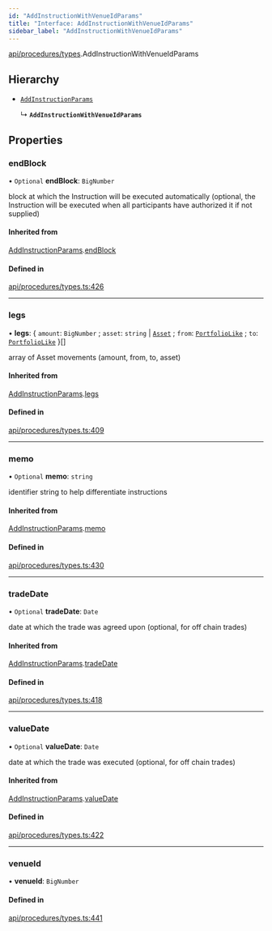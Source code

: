 ```yaml
---
id: "AddInstructionWithVenueIdParams"
title: "Interface: AddInstructionWithVenueIdParams"
sidebar_label: "AddInstructionWithVenueIdParams"
---
```


[api/procedures/types](../../../../../modules/API/Procedures/Types/Types.md).AddInstructionWithVenueIdParams

## Hierarchy

- [`AddInstructionParams`](../AddInstructionParams/AddInstructionParams.md)

  ↳ **`AddInstructionWithVenueIdParams`**

## Properties

### endBlock

• `Optional` **endBlock**: `BigNumber`

block at which the Instruction will be executed automatically (optional, the Instruction will be executed when all participants have authorized it if not supplied)

#### Inherited from

[AddInstructionParams](../AddInstructionParams/AddInstructionParams.md).[endBlock](../AddInstructionParams/AddInstructionParams.md#endblock)

#### Defined in

[api/procedures/types.ts:426](https://github.com/PolymeshAssociation/polymesh-sdk/blob/15be87e8/src/api/procedures/types.ts#L426)

___

### legs

• **legs**: { `amount`: `BigNumber` ; `asset`: `string` \| [`Asset`](../../../../../classes/API/Entities/Asset/Asset.md) ; `from`: [`PortfolioLike`](../../../../../modules/Types/Types.md#portfoliolike) ; `to`: [`PortfolioLike`](../../../../../modules/Types/Types.md#portfoliolike)  }[]

array of Asset movements (amount, from, to, asset)

#### Inherited from

[AddInstructionParams](../AddInstructionParams/AddInstructionParams.md).[legs](../AddInstructionParams/AddInstructionParams.md#legs)

#### Defined in

[api/procedures/types.ts:409](https://github.com/PolymeshAssociation/polymesh-sdk/blob/15be87e8/src/api/procedures/types.ts#L409)

___

### memo

• `Optional` **memo**: `string`

identifier string to help differentiate instructions

#### Inherited from

[AddInstructionParams](../AddInstructionParams/AddInstructionParams.md).[memo](../AddInstructionParams/AddInstructionParams.md#memo)

#### Defined in

[api/procedures/types.ts:430](https://github.com/PolymeshAssociation/polymesh-sdk/blob/15be87e8/src/api/procedures/types.ts#L430)

___

### tradeDate

• `Optional` **tradeDate**: `Date`

date at which the trade was agreed upon (optional, for off chain trades)

#### Inherited from

[AddInstructionParams](../AddInstructionParams/AddInstructionParams.md).[tradeDate](../AddInstructionParams/AddInstructionParams.md#tradedate)

#### Defined in

[api/procedures/types.ts:418](https://github.com/PolymeshAssociation/polymesh-sdk/blob/15be87e8/src/api/procedures/types.ts#L418)

___

### valueDate

• `Optional` **valueDate**: `Date`

date at which the trade was executed (optional, for off chain trades)

#### Inherited from

[AddInstructionParams](../AddInstructionParams/AddInstructionParams.md).[valueDate](../AddInstructionParams/AddInstructionParams.md#valuedate)

#### Defined in

[api/procedures/types.ts:422](https://github.com/PolymeshAssociation/polymesh-sdk/blob/15be87e8/src/api/procedures/types.ts#L422)

___

### venueId

• **venueId**: `BigNumber`

#### Defined in

[api/procedures/types.ts:441](https://github.com/PolymeshAssociation/polymesh-sdk/blob/15be87e8/src/api/procedures/types.ts#L441)

